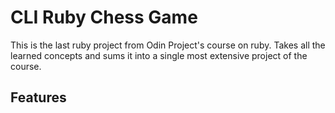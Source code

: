 # CLI Ruby Chess Game
This is the last ruby project from Odin Project's course on ruby. Takes all the learned concepts and sums it into a single most extensive project 
of the course.

## Features
